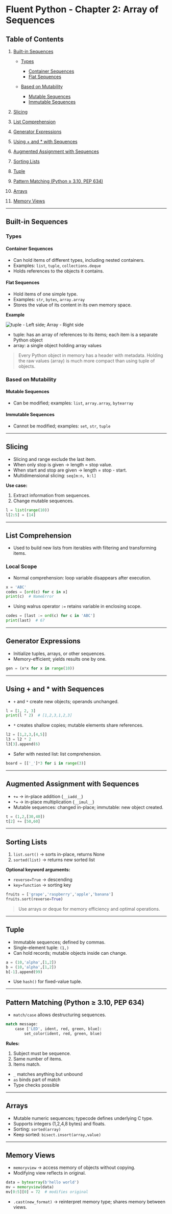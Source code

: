 # Fluent Python - Chapter 2: Array of Sequences

## Table of Contents

1. [Built-in Sequences](#built-in-sequences)

   * [Types](#types)

     * [Container Sequences](#container-sequences)
     * [Flat Sequences](#flat-sequences)
   * [Based on Mutability](#based-on-mutability)

     * [Mutable Sequences](#mutable-sequences)
     * [Immutable Sequences](#immutable-sequences)
2. [Slicing](#slicing)
3. [List Comprehension](#list-comprehension)
4. [Generator Expressions](#generator-expressions)
5. [Using + and \* with Sequences](#using--and--with-sequences)
6. [Augmented Assignment with Sequences](#augmented-assignment-with-sequences)
7. [Sorting Lists](#sorting-lists)
8. [Tuple](#tuple)
9. [Pattern Matching (Python ≥ 3.10, PEP 634)](#pattern-matching-python-≥-310-pep-634)
10. [Arrays](#arrays)
11. [Memory Views](#memory-views)

---

## Built-in Sequences

### Types

#### Container Sequences

* Can hold items of different types, including nested containers.
* Examples: `list`, `tuple`, `collections.deque`
* Holds references to the objects it contains.

#### Flat Sequences

* Hold items of one simple type.
* Examples: `str`, `bytes`, `array.array`
* Stores the value of its content in its own memory space.

**Example**

![tuple - Left side; Array - Right side](attachment:668eff87-9d55-4927-8ece-742ac2c1421e\:image.png)

* tuple: has an array of references to its items; each item is a separate Python object
* array: a single object holding array values

> Every Python object in memory has a header with metadata. Holding the raw values (array) is much more compact than using tuple of objects.

### Based on Mutability

#### Mutable Sequences

* Can be modified; examples: `list`, `array.array`, `bytearray`

#### Immutable Sequences

* Cannot be modified; examples: `set`, `str`, `tuple`

---

## Slicing

* Slicing and range exclude the last item.
* When only stop is given → length = stop value.
* When start and stop are given → length = stop - start.
* Multidimensional slicing: `seq[m:n, k:l]`

**Use case:**

1. Extract information from sequences.
2. Change mutable sequences.

```python
l = list(range(10))
l[2:5] = [14]
```

---

## List Comprehension

* Used to build new lists from iterables with filtering and transforming items.

### Local Scope

* Normal comprehension: loop variable disappears after execution.

```python
x = 'ABC'
codes = [ord(c) for c in x]
print(c)  # NameError
```

* Using walrus operator `:=` retains variable in enclosing scope.

```python
codes = [last := ord(c) for c in 'ABC']
print(last)  # 67
```

---

## Generator Expressions

* Initialize tuples, arrays, or other sequences.
* Memory-efficient; yields results one by one.

```python
gen = (x*x for x in range(10))
```

---

## Using + and \* with Sequences

* `+` and `*` create new objects; operands unchanged.

```python
l = [1, 2, 3]
print(l * 2)  # [1,2,3,1,2,3]
```

* `*` creates shallow copies; mutable elements share references.

```python
l2 = [1,2,3,[4,5]]
l3 = l2 * 2
l3[3].append(6)
```

* Safer with nested list: list comprehension.

```python
board = [['_']*3 for i in range(3)]
```

---

## Augmented Assignment with Sequences

* `+=` → in-place addition (`__iadd__`)
* `*=` → in-place multiplication (`__imul__`)
* Mutable sequences: changed in-place; immutable: new object created.

```python
t = (1,2,[30,40])
t[2] += [50,60]
```

---

## Sorting Lists

1. `list.sort()` → sorts in-place, returns None
2. `sorted(list)` → returns new sorted list

**Optional keyword arguments:**

* `reverse=True` → descending
* `key=function` → sorting key

```python
fruits = ['grape','raspberry','apple','banana']
fruits.sort(reverse=True)
```

> Use arrays or deque for memory efficiency and optimal operations.

---

## Tuple

* Immutable sequences; defined by commas.
* Single-element tuple: `(1,)`
* Can hold records; mutable objects inside can change.

```python
a = (10,'alpha',[1,2])
b = (10,'alpha',[1,2])
b[-1].append(99)
```

* Use `hash()` for fixed-value tuple.

---

## Pattern Matching (Python ≥ 3.10, PEP 634)

* `match/case` allows destructuring sequences.

```python
match message:
    case ['LED', ident, red, green, blue]:
        set_color(ident, red, green, blue)
```

**Rules:**

1. Subject must be sequence.
2. Same number of items.
3. Items match.

* `_` matches anything but unbound
* `as` binds part of match
* Type checks possible

---

## Arrays

* Mutable numeric sequences; typecode defines underlying C type.
* Supports integers (1,2,4,8 bytes) and floats.
* Sorting: `sorted(array)`
* Keep sorted: `bisect.insort(array,value)`

---

## Memory Views

* `memoryview` → access memory of objects without copying.
* Modifying view reflects in original.

```python
data = bytearray(b'hello world')
mv = memoryview(data)
mv[0:5][0] = 72  # modifies original
```

* `.cast(new_format)` → reinterpret memory type; shares memory between views.
